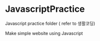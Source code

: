 # JavascriptPractice
Javascript practice folder ( refer to 생활코딩)


Make simple website using Javascript
